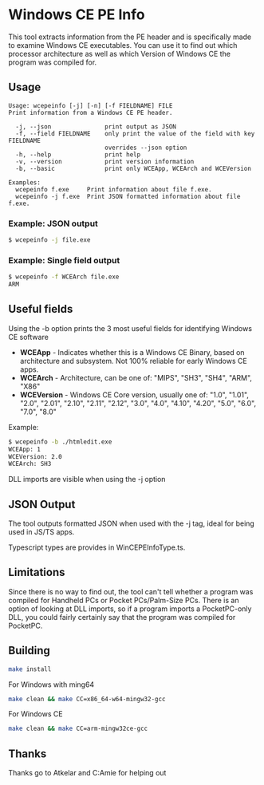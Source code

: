 # Windows CE PE Info
This tool extracts information from the PE header and is specifically made to examine Windows CE executables.
You can use it to find out which processor architecture as well as which Version of Windows CE the program was compiled for.

## Usage

```
Usage: wcepeinfo [-j] [-n] [-f FIELDNAME] FILE
Print information from a Windows CE PE header.

  -j, --json               print output as JSON
  -f, --field FIELDNAME    only print the value of the field with key FIELDNAME
                           overrides --json option
  -h, --help               print help
  -v, --version            print version information
  -b, --basic              print only WCEApp, WCEArch and WCEVersion

Examples:
  wcepeinfo f.exe     Print information about file f.exe.
  wcepeinfo -j f.exe  Print JSON formatted information about file f.exe.
```
### Example: JSON output
```bash
$ wcepeinfo -j file.exe
```

### Example: Single field output
```bash
$ wcepeinfo -f WCEArch file.exe
ARM
```

## Useful fields
Using the -b option prints the 3 most useful fields for identifying Windows CE software

 - **WCEApp** - Indicates whether this is a Windows CE Binary, based on architecture and subsystem. Not 100% reliable for early Windows CE apps.
 - **WCEArch** - Architecture, can be one of: "MIPS", "SH3", "SH4", "ARM", "X86"
 - **WCEVersion** - Windows CE Core version, usually one of: "1.0", "1.01", "2.0", "2.01", "2.10", "2.11", "2.12", "3.0", "4.0", "4.10", "4.20", "5.0", "6.0", "7.0", "8.0"

Example:
```bash
$ wcepeinfo -b ./htmledit.exe
WCEApp: 1
WCEVersion: 2.0
WCEArch: SH3
```

DLL imports are visible when using the -j option

## JSON Output
The tool outputs formatted JSON when used with the -j tag, ideal for being used in JS/TS apps.

Typescript types are provides in WinCEPEInfoType.ts.

## Limitations
Since there is no way to find out, the tool can't tell whether a program was compiled for Handheld PCs or Pocket PCs/Palm-Size PCs.
There is an option of looking at DLL imports, so if a program imports a PocketPC-only DLL, you could fairly certainly say that the program was compiled for PocketPC.

## Building

```bash
make install
```

For Windows with ming64

```bash
make clean && make CC=x86_64-w64-mingw32-gcc
```

For Windows CE

```bash
make clean && make CC=arm-mingw32ce-gcc
```
## Thanks

Thanks go to Atkelar and C:Amie for helping out